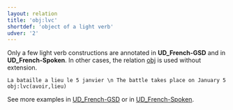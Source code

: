 ```yaml
---
layout: relation
title: 'obj:lvc'
shortdef: 'object of a light verb'
udver: '2'
---
```


Only a few light verb constructions are annotated in **UD_French-GSD** and in **UD_French-Spoken**.
In other cases, the relation [obj]() is used without extension.

~~~ sdparse
La bataille a lieu le 5 janvier \n The battle takes place on January 5
obj:lvc(avoir,lieu)
~~~

See more examples in [UD_French-GSD](http://match.grew.fr/?corpus=UD_French-GSD@2.7&relation=obj:lvc) or in [UD_French-Spoken](http://match.grew.fr/?corpus=UD_French-Spoken@2.7&relation=obj:lvc).


<!-- Interlanguage links updated Po lis 14 15:35:37 CET 2022 -->
